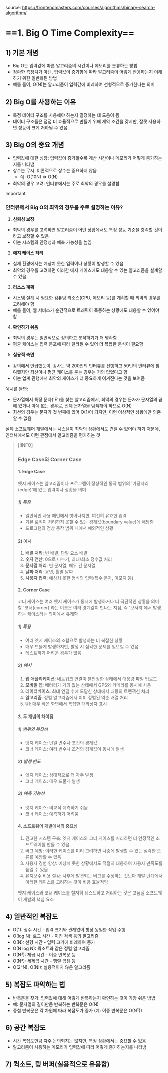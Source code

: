 source: https://frontendmasters.com/courses/algorithms/binary-search-algorithm/

# ==1. Big O Time Complexity==
## 1) 기본 개념
- Big O는 입력값에 따른 알고리즘의 시간이나 메모리를 분류하는 방법
- 정확한 측정치가 아닌, 입력값이 증가함에 따라 알고리즘이 어떻게 반응하는지 이해하기 위한 일반화된 방법
- 예를 들어, O(N)는 알고리즘이 입력값에 비례하여 선형적으로 증가한다는 의미

## 2) Big O를 사용하는 이유
- 특정 데이터 구조를 사용해야 하는지 결정하는 데 도움이 됨
- 데이터 구조들은 점점 더 효율적으로 만들기 위해 제약 조건을 갖지만, 잘못 사용하면 성능이 크게 저하될 수 있음

## 3) Big O의 중요 개념
- 입력값에 대한 성장: 입력값이 증가할수록 계산 시간이나 메모리가 어떻게 증가하는지를 나타냄
- 상수는 무시: 이론적으로 상수는 중요하지 않음
	- 예: O(10N) => O(N)
- 최악의 경우 고려: 인터뷰에서는 주로 최악의 경우를 설명함

> [!IMPORTANT]
> ### 인터뷰에서 Big O의 최악의 경우를 주로 설명하는 이유?
> 1. **신뢰성 보장**
> 	- 최악의 경우를 고려하면 알고리즘이 어떤 상황에서도 특정 성능 기준을 충족할 것이라고 보장할 수 있음
> 	- 이는 시스템의 안정성과 예측 가능성을 높임
> 2. **에지 케이스 처리**
> 	- 실제 환경에서는 예상치 못한 입력이나 상황이 발생할 수 있음
> 	- 최악의 경우를 고려하면 이러한 에지 케이스에도 대응할 수 있는 알고리즘을 설계할 수 있음
> 3. **리소스 계획**
> 	- 시스템 설계 시 필요한 컴퓨팅 리소스(CPU, 메모리 등)를 계획할 때 최악의 경우를 고려해야 함
> 	- 예를 들어, 웹 서비스가 순간적으로 트래픽이 폭증하는 상황에도 대응할 수 있어야 함
> 4. **확인하기 쉬움**
> 	- 최악의 경우는 일반적으로 정의하고 분석하기가 더 명확함
> 	- 평균 케이스는 입력 분포에 따라 달라질 수 있어 더 복잡한 분석이 필요함
> 5. **실용적 측면**
> 	- 강의에서 언급했듯이, 강사는 약 200번의 인터뷰를 진행하고 50번의 인터뷰에 참여했지만 최선이나 평균 케이스를 묻는 경우는 거의 없었다고 함
> 	- 이는 업계 관행에서 최악의 케이스가 더 중요하게 여겨진다는 것을 보여줌
> 
> 예시를 들면:
>	- 문자열에서 특정 문자('E')를 찾는 알고리즘에서, 최악의 경우는 문자가 문자열의 끝에 있거나 아예 없는 경우로, 전체 문자열을 탐색해야 하므로 O(N)
> 	- 최선의 경우는 문자가 첫 번째에 있어 O(1)이 되지만, 이런 이상적인 상황에만 의존할 수 없음
> 
> 실제 소프트웨어 개발에서는 시스템이 최악의 상황에서도 견딜 수 있어야 하기 때문에, 인터뷰에서도 이런 관점에서 알고리즘을 평가하는 것

> [!INFO]
>### Edge Case와 Corner Case
>#### 1. Edge Case
> 엣지 케이스는 알고리즘이나 프로그램이 정상적인 동작 범위의 '가장자리(edge)'에 있는 입력이나 상황을 의미
>##### 1) 특징
> - 일반적인 사용 패턴에서 벗어나지만, 여전히 유효한 입력
> - 기본 로직이 처리하지 못할 수 있는 경계값(boundary value)에 해당함
> - 프로그램의 정상 동작 범위 내에서 예외적인 상황
>#### 2) 예시
> 1. **배열 처리**: 빈 배열, 단일 요소 배열
> 2. **숫자 연산**: 0으로 나누기, 최대/최소 정수값 처리
> 3. **문자열 처리**: 빈 문자열, 매우 긴 문자열
> 4. **날짜 처리**: 윤년, 월말 날짜
> 5. **사용자 입력**: 예상치 못한 형식의 입력(특수 문자, 이모지 등)
> 
>#### 2. Corner Case
> 코너 케이스는 여러 엣지 케이스가 동시에 발생하거나 더 극단적인 상황을 의미함
> '코너(corner)'라는 이름은 여러 경계값이 만나는 지점, 즉 '모서리'에서 발생하는 케이스라는 의미에서 유래함
>##### 1) 특징
> - 여러 엣지 케이스의 조합으로 발생하는 더 복잡한 상황
> - 매우 드물게 발생하지만, 발생 시 심각한 문제를 일으킬 수 있음
> - 테스트하기 어려운 경우가 많음
>##### 2) 예시
> 1. **웹 애플리케이션**: 네트워크 연결이 불안정한 상태에서 대용량 파일 업로드
> 2. **모바일 앱**: 배터리가 거의 없는 상태에서 GPS와 카메라를 동시에 사용
> 3. **데이터베이스**: 최대 연결 수에 도달한 상태에서 대량의 트랜잭션 처리
> 4. **알고리즘**: 정렬 알고리즘에서 이미 정렬된 역순 배열 처리
> 5. **UI**: 매우 작은 화면에서 복잡한 대화상자 표시
> 
>#### 3. 두 개념의 차이점
>##### 1) **범위와 복잡성**
> - 엣지 케이스: 단일 변수나 조건의 경계값
> - 코너 케이스: 여러 변수나 조건의 경계값이 동시에 발생
>##### 2) **발생 빈도**
> - 엣지 케이스: 상대적으로 더 자주 발생
> - 코너 케이스: 매우 드물게 발생
>##### 3) **예측 가능성**
> - 엣지 케이스: 비교적 예측하기 쉬움
> - 코너 케이스: 예측하기 어려움
> 
>#### 4. 소프트웨어 개발에서의 중요성
>1) 견고한 시스템 구축: 엣지 케이스와 코너 케이스를 처리하면 더 안정적인 소프트웨어를 만들 수 있음
>2) 버그 예방: 이러한 케이스를 미리 고려하면 나중에 발생할 수 있는 심각한 오류를 예방할 수 있음
>3) 사용자 경험 향상: 예상치 못한 상황에서도 적절히 대응하여 사용자 만족도를 높일 수 있음
>4) 유지보수 비용 절감: 사후에 발견되는 버그를 수정하는 것보다 개발 단계에서 이러한 케이스를 고려하는 것이 비용 효율적임
> 
>엣지 케이스와 코너 케이스를 철저히 테스트하고 처리하는 것은 고품질 소프트웨어 개발의 핵심 요소
> 

## 4) 일반적인 복잡도

- O(1): 상수 시간 - 입력 크기와 관계없이 항상 동일한 작업 수행
- O(log N): 로그 시간 - 이진 검색 등의 알고리즘
- O(N): 선형 시간 - 입력 크기에 비례하여 증가
- O(N log N): 퀵소트와 같은 정렬 알고리즘
- O(N²): 제곱 시간 - 이중 반복문 등
- O(N³): 세제곱 시간 - 행렬 곱셈 등
- O(2^N), O(N!): 실용적이지 않은 알고리즘

## 5) 복잡도 파악하는 법
- 반복문을 찾기: 입력값에 대해 어떻게 반복하는지 확인하는 것이 가장 쉬운 방법
- 예: 문자열의 길이만큼 반복하는 반복문은 O(N)
- 중첩 반복문은 각 차원에 따라 복잡도가 증가 (예: 이중 반복문은 O(N²))

## 6) 공간 복잡도
- 시간 복잡도만큼 자주 논의되지는 않지만, 특정 상황에서는 중요할 수 있음
- 알고리즘이 사용하는 메모리가 입력값에 따라 어떻게 증가하는지를 나타냄

## 7) 퀵소트, 링 버퍼(실용적으로 유용함)
